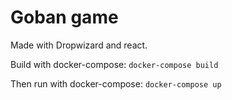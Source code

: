 # Goban game

Made with Dropwizard and react.

Build with docker-compose:
`docker-compose build`

Then run with docker-compose:
`docker-compose up`
